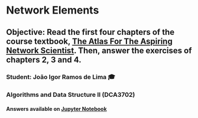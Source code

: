 # Network Elements

## Objective: Read the first four chapters of the course textbook, [The Atlas For The Aspiring Network Scientist](https://www.networkatlas.eu/). Then, answer the exercises of chapters 2, 3 and 4.

### Student: João Igor Ramos de Lima :mortar_board:

### Algorithms and Data Structure II (DCA3702)

#### Answers available on [Jupyter Notebook](./answers.ipynb)
